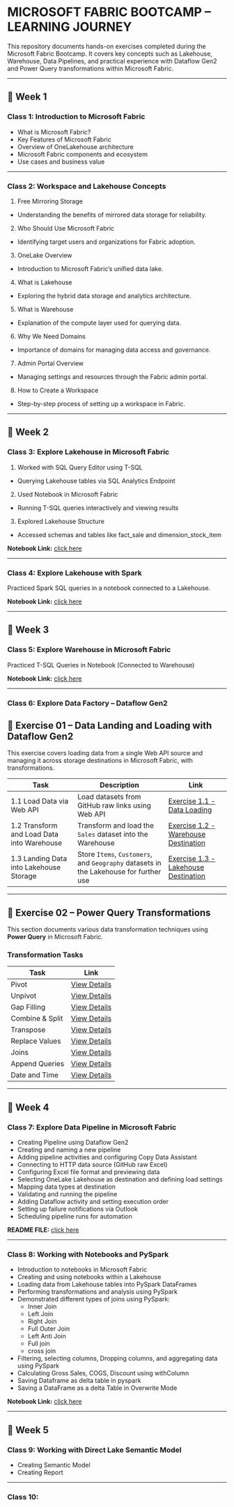 # MICROSOFT FABRIC BOOTCAMP – LEARNING JOURNEY

This repository documents hands-on exercises completed during the Microsoft Fabric Bootcamp. It covers key concepts such as Lakehouse, Warehouse, Data Pipelines, and practical experience with Dataflow Gen2 and Power Query transformations within Microsoft Fabric.

---

## 📅 Week 1

### Class 1: Introduction to Microsoft Fabric
- What is Microsoft Fabric?
- Key Features of Microsoft Fabric
- Overview of OneLakehouse architecture
- Microsoft Fabric components and ecosystem
- Use cases and business value

---

### Class 2: Workspace and Lakehouse Concepts
1. Free Mirroring Storage </br>
- Understanding the benefits of mirrored data storage for reliability.

2. Who Should Use Microsoft Fabric</br>
- Identifying target users and organizations for Fabric adoption.

3. OneLake Overview</br>
- Introduction to Microsoft Fabric’s unified data lake.

4. What is Lakehouse</br>
- Exploring the hybrid data storage and analytics architecture.

5. What is Warehouse</br>
- Explanation of the compute layer used for querying data.

6. Why We Need Domains</br>
- Importance of domains for managing data access and governance.

7. Admin Portal Overview</br>
- Managing settings and resources through the Fabric admin portal.

8. How to Create a Workspace</br>
- Step-by-step process of setting up a workspace in Fabric.

---

## 📅 Week 2

### Class 3: Explore Lakehouse in Microsoft Fabric
1. Worked with SQL Query Editor using T-SQL
- Querying Lakehouse tables via SQL Analytics Endpoint

2. Used Notebook in Microsoft Fabric
- Running T-SQL queries interactively and viewing results

3. Explored Lakehouse Structure
- Accessed schemas and tables like fact_sale and dimension_stock_item

**Notebook Link:** [click here](https://github.com/Tungana-Bhavya/MICROSOFT_FABRIC_BOOTCAMP/blob/main/DATAFLOWGEN2/TSQL/FILES/Lakehouse%20T-SQL.ipynb)

---

### Class 4: Explore Lakehouse with Spark
Practiced Spark SQL queries in a notebook connected to a Lakehouse.

**Notebook Link:** [click here](https://github.com/Tungana-Bhavya/MICROSOFT_FABRIC_BOOTCAMP/blob/main/DATAFLOWGEN2/SPARK%20SQL/Spark%20SQL%20Notebook.ipynb)


---

## 📅 Week 3

### Class 5: Explore Warehouse in Microsoft Fabric  
Practiced T-SQL Queries in Notebook (Connected to Warehouse)

**Notebook Link:** [click here](https://github.com/Tungana-Bhavya/MICROSOFT_FABRIC_BOOTCAMP/blob/main/DATAFLOWGEN2/TSQL/FILES/Notebook%201.ipynb)

---

### Class 6: Explore Data Factory – Dataflow Gen2

## 🧪 Exercise 01 – Data Landing and Loading with Dataflow Gen2

This exercise covers loading data from a single Web API source and managing it across storage destinations in Microsoft Fabric, with transformations.

| Task                                      | Description                                               | Link                                                       |
|-------------------------------------------|-----------------------------------------------------------|------------------------------------------------------------|
| 1.1 Load Data via Web API                   | Load datasets from GitHub raw links using Web API         | [Exercise 1.1 - Data Loading](https://github.com/Tungana-Bhavya/MICROSOFT_FABRIC_BOOTCAMP/tree/main/DATAFLOWGEN2/WEBAPI_DATAFLOW/DATA_LOADING)             |
| 1.2 Transform and Load Data into Warehouse  | Transform and load the `Sales` dataset into the Warehouse | [Exercise 1.2 - Warehouse Destination](https://github.com/Tungana-Bhavya/MICROSOFT_FABRIC_BOOTCAMP/tree/main/DATAFLOWGEN2/WEBAPI_DATAFLOW/WAREHOUSE_DESTINATION)   |
| 1.3 Landing Data into Lakehouse Storage     | Store `Items`, `Customers`, and `Geography` datasets in the Lakehouse for further use | [Exercise 1.3 - Lakehouse Destination](https://github.com/Tungana-Bhavya/MICROSOFT_FABRIC_BOOTCAMP/tree/main/DATAFLOWGEN2/WEBAPI_DATAFLOW/LAKEHOUSE_DESTINATION) |
---

## 🧪 Exercise 02 – Power Query Transformations

This section documents various data transformation techniques using **Power Query** in Microsoft Fabric.

### Transformation Tasks

| Task               | Link               |
|--------------------|--------------------|
| Pivot              | [View Details](https://github.com/Tungana-Bhavya/MICROSOFT_FABRIC_BOOTCAMP/tree/main/DATAFLOWGEN2/POWER_QUERY_EXERCISE/PIVOT)   |
| Unpivot            | [View Details](https://github.com/Tungana-Bhavya/MICROSOFT_FABRIC_BOOTCAMP/tree/main/DATAFLOWGEN2/POWER_QUERY_EXERCISE/UNPIVOT)   |
| Gap Filling        | [View Details](https://github.com/Tungana-Bhavya/MICROSOFT_FABRIC_BOOTCAMP/tree/main/DATAFLOWGEN2/POWER_QUERY_EXERCISE/GAP)   |
| Combine & Split    | [View Details](https://github.com/Tungana-Bhavya/MICROSOFT_FABRIC_BOOTCAMP/tree/main/DATAFLOWGEN2/POWER_QUERY_EXERCISE/COMBINE_SPLIT)   |
| Transpose          | [View Details](https://github.com/Tungana-Bhavya/MICROSOFT_FABRIC_BOOTCAMP/tree/main/DATAFLOWGEN2/POWER_QUERY_EXERCISE/TRANSPOSE)   |
| Replace Values     | [View Details](https://github.com/Tungana-Bhavya/MICROSOFT_FABRIC_BOOTCAMP/tree/main/DATAFLOWGEN2/POWER_QUERY_EXERCISE/REPLACE)   |
| Joins              | [View Details](https://github.com/Tungana-Bhavya/MICROSOFT_FABRIC_BOOTCAMP/tree/main/DATAFLOWGEN2/POWER_QUERY_EXERCISE/JOINS)   |
| Append Queries     | [View Details](https://github.com/Tungana-Bhavya/MICROSOFT_FABRIC_BOOTCAMP/tree/main/DATAFLOWGEN2/POWER_QUERY_EXERCISE/APPEND_QUERIES)   |
| Date and Time      | [View Details]()   |

---

## 📅 Week 4

### Class 7: Explore Data Pipeline in Microsoft Fabric  
- Creating Pipeline using Dataflow Gen2
- Creating and naming a new pipeline
- Adding pipeline activities and configuring Copy Data Assistant
- Connecting to HTTP data source (GitHub raw Excel)
- Configuring Excel file format and previewing data
- Selecting OneLake Lakehouse as destination and defining load settings
- Mapping data types at destination
- Validating and running the pipeline
- Adding Dataflow activity and setting execution order
- Setting up failure notifications via Outlook
- Scheduling pipeline runs for automation

**README FILE:** [click here](https://github.com/Tungana-Bhavya/MICROSOFT_FABRIC_BOOTCAMP/tree/main/DATAFLOWGEN2/PIPELINE)

---

### Class 8: Working with Notebooks and PySpark  
- Introduction to notebooks in Microsoft Fabric  
- Creating and using notebooks within a Lakehouse  
- Loading data from Lakehouse tables into PySpark DataFrames  
- Performing transformations and analysis using PySpark  
- Demonstrated different types of joins using PySpark:
  - Inner Join  
  - Left Join  
  - Right Join  
  - Full Outer Join
  - Left Anti Join
  - Full join
  - cross join
- Filtering, selecting columns, Dropping columns, and aggregating data using PySpark
- Calculating Gross Sales, COGS, Discount using withColumn
- Saving Dataframe as delta table in pyspark
- Saving a DataFrame as a delta Table in Overwrite Mode

**Notebook Link:** [click here](https://github.com/Tungana-Bhavya/MICROSOFT_FABRIC_BOOTCAMP/blob/main/DATAFLOWGEN2/PYSPARK/PYSPARK_CMDS.ipynb)

---

## 📅 Week 5

### Class 9: Working with Direct Lake Semantic Model
- Creating Semantic Model
- Creating Report

---

### Class 10: 
